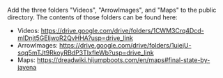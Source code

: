Add the three folders "Videos", "ArrowImages", and "Maps" to the public directory. The contents of those folders can be found here: 
- Videos: https://drive.google.com/drive/folders/1CWM3Crq4Dcd-mlDnjt5GEljwoR2QvHHA?usp=drive_link
- ArrowImages: https://drive.google.com/drive/folders/1uiejU-sqq5mTJt9RkoyRBdP3TIxfleWb?usp=drive_link
- Maps: https://dreadwiki.hijumpboots.com/en/maps#final-state-by-jayena